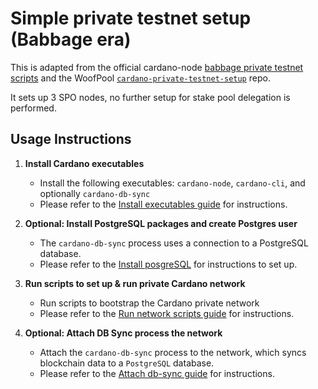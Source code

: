 # Simple private testnet setup (Babbage era)

This is adapted from the official cardano-node [babbage private testnet scripts](https://github.com/input-output-hk/cardano-node/tree/master/scripts/babbage) and the WoofPool [`cardano-private-testnet-setup`](https://github.com/woofpool/cardano-private-testnet-setup) repo.

It sets up 3 SPO nodes, no further setup for stake pool delegation is performed.

## Usage Instructions

1. **Install Cardano executables**

    * Install the following executables: `cardano-node`, `cardano-cli`, and optionally `cardano-db-sync`
    * Please refer to the [Install executables guide](1-INSTALL_EXECUTABLES.md) for instructions.

2. **Optional: Install PostgreSQL packages and create Postgres user**

    * The `cardano-db-sync` process uses a connection to a PostgreSQL database.
    * Please refer to the [Install posgreSQL](2-INSTALL_POSTGRESQL.md) for instructions to set up.

3. **Run scripts to set up & run private Cardano network**

    * Run scripts to bootstrap the Cardano private network
    * Please refer to the [Run network scripts guide](3-RUN_NETWORK_SCRIPTS.md) for instructions.

4. **Optional: Attach DB Sync process the network**

    * Attach the `cardano-db-sync` process to the network, which syncs blockchain data to a `PostgreSQL` database.
    * Please refer to the [Attach db-sync guide](4-ATTACH_DB_SYNC.md) for instructions.
